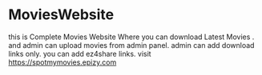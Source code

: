 # MoviesWebsite
this is Complete Movies Website Where you can download Latest Movies . and admin can upload movies from admin panel. admin can add download links only. you can add ez4share links.
visit https://spotmymovies.epizy.com
